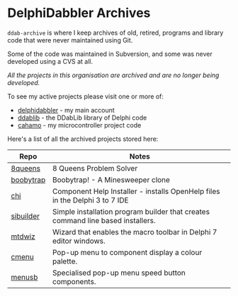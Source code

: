 # DelphiDabbler Archives

`ddab-archive` is where I keep archives of old, retired, programs and library code that were never maintained using Git.

Some of the code was maintained in Subversion, and some was never developed using a CVS at all.

_All the projects in this organisation are archived and are no longer being developed._

To see my active projects please visit one or more of:

* [delphidabbler](https://github.com/delphidabbler) - my main account
* [ddablib](https://github.com/ddablib) - the DDabLib library of Delphi code
* [cahamo](https://github.com/cahamo) - my microcontroller project code

Here's a list of all the archived projects stored here:

| Repo | Notes |
|------|-------|
| [8queens](https://github.com/ddab-archive/8queens) | 8 Queens Problem Solver |
| [boobytrap](https://github.com/ddab-archive/boobytrap) | Boobytrap! - A Minesweeper clone |
| [chi](https://github.com/ddab-archive/chi) | Component Help Installer - installs OpenHelp files in the Delphi 3 to 7 IDE |
| [sibuilder](https://github.com/ddab-archive/sibuilder) | Simple installation program builder that creates command line based installers. |
| [mtdwiz](https://github.com/ddab-archive/mtdwiz) | Wizard that enables the macro toolbar in Delphi 7 editor windows. | 
| [cmenu](https://github.com/ddab-archive/cmenu) | Pop-up menu to component display a colour palette. | 
| [menusb](https://github.com/ddab-archive/menusb) | Specialised pop-up menu speed button components. |
